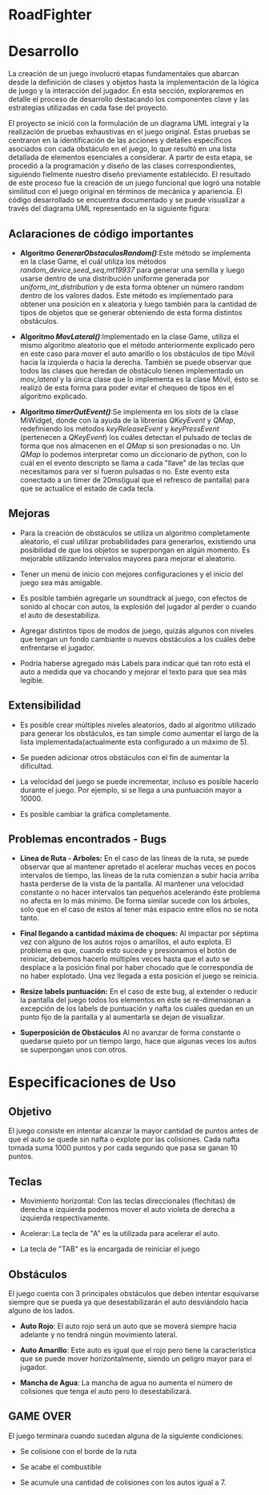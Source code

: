 # RoadFighter

# Desarrollo

La creación de un juego involucró etapas fundamentales que abarcan desde
la definición de clases y objetos hasta la implementación de la lógica
de juego y la interacción del jugador. En esta sección, exploraremos en
detalle el proceso de desarrollo destacando los componentes clave y las
estrategias utilizadas en cada fase del proyecto.

El proyecto se inició con la formulación de un diagrama UML integral y
la realización de pruebas exhaustivas en el juego original. Estas
pruebas se centraron en la identificación de las acciones y detalles
específicos asociados con cada obstáculo en el juego, lo que resultó en
una lista detallada de elementos esenciales a considerar. A partir de
esta etapa, se procedió a la programación y diseño de las clases
correspondientes, siguiendo fielmente nuestro diseño previamente
establecido. El resultado de este proceso fue la creación de un juego
funcional que logró una notable similitud con el juego original en
términos de mecánica y apariencia. El código desarrollado se encuentra
documentado y se puede visualizar a través del diagrama UML representado
en la siguiente figura:

## Aclaraciones de código importantes 

-   **Algoritmo** ***GenerarObstaculosRandom()***:Este método se implementa
    en la clase Game, el cuál utiliza los métodos
    *random\_device*,*seed\_seq*,*mt19937* para generar una semilla y
    luego usarse dentro de una distribución uniforme generada por
    *uniform\_int\_distribution* y de esta forma obtener un número
    random dentro de los valores dados. Este método es implementado para
    obtener una posición en x aleatoria y luego también para la cantidad
    de tipos de objetos que se generar obteniendo de esta forma
    distintos obstáculos.

-   **Algoritmo *MovLateral()***:Implementado en la clase Game, utiliza
    el mismo algoritmo aleatorio que el método anteriormente explicado
    pero en este caso para mover el auto amarillo o los obstáculos de
    tipo Móvil hacia la izquierda o hacia la derecha. También se puede
    observar que todos las clases que heredan de obstáculo tienen
    implementado un *mov\_lateral* y la única clase que lo implementa es
    la clase Móvil, ésto se realizó de esta forma para poder evitar el
    chequeo de tipos en el algoritmo explicado.

-   **Algoritmo *timerOutEvent()***:Se implementa en los $slots$ de la
    clase MiWidget, donde con la ayuda de la librerías *QKeyEvent* y
    *QMap*, redefiniendo los métodos *keyReleaseEvent* y *keyPressEvent*
    (pertenecen a *QKeyEvent*) los cuáles detectan el pulsado de teclas
    de forma que nos almacenen en el *QMap* si son presionadas o no. Un
    *QMap* lo podemos interpretar como un diccionario de python, con lo
    cuál en el evento descripto se llama a cada \"llave\" de las teclas
    que necesitamos para ver si fueron pulsadas o no. Este evento esta
    conectado a un timer de 20ms(igual que el refresco de pantalla) para
    que se actualice el estado de cada tecla.

## Mejoras 

-   Para la creación de obstáculos se utiliza un algoritmo completamente
    aleatorio, el cual utilizar probabilidades para generarlos,
    existiendo una posibilidad de que los objetos se superpongan en
    algún momento. Es mejorable utilizando intervalos mayores para
    mejorar el aleatorio.

-   Tener un menú de inicio con mejores configuraciones y el inicio del
    juego sea más amigable.

-   Es posible también agregarle un soundtrack al juego, con efectos de
    sonido al chocar con autos, la explosión del jugador al perder o
    cuando el auto de desestabiliza.

-   Agregar distintos tipos de modos de juego, quizás algunos con
    niveles que tengan un fondo cambiante o nuevos obstáculos a los
    cuáles debe enfrentarse el jugador.

-   Podría haberse agregado más Labels para indicar qué tan roto está el
    auto a medida que va chocando y mejorar el texto para que sea más
    legible.

## Extensibilidad 

-   Es posible crear múltiples niveles aleatorios, dado al algoritmo
    utilizado para generar los obstáculos, es tan simple como aumentar
    el largo de la lista implementada(actualmente esta configurado a un
    máximo de 5).

-   Se pueden adicionar otros obstáculos con el fin de aumentar la
    dificultad.

-   La velocidad del juego se puede incrementar, incluso es posible
    hacerlo durante el juego. Por ejemplo, si se llega a una puntuación
    mayor a 10000.

-   Es posible cambiar la gráfica completamente.

## Problemas encontrados - Bugs

-   **Linea de Ruta - Arboles:** En el caso de las líneas de la ruta, se
    puede observar que al mantener apretado el acelerar muchas veces en
    pocos intervalos de tiempo, las líneas de la ruta comienzan a subir
    hacia arriba hasta perderse de la vista de la pantalla. Al mantener
    una velocidad constante o no hacer intervalos tan pequeños
    acelerando éste problema no afecta en lo más mínimo. De forma
    similar sucede con los árboles, solo que en el caso de estos al
    tener más espacio entre ellos no se nota tanto.

-   **Final llegando a cantidad máxima de choques:** Al impactar por
    séptima vez con alguno de los autos rojos o amarillos, el auto
    explota. El problema es que, cuando esto sucede y presionamos el
    botón de reiniciar, debemos hacerlo múltiples veces hasta que el
    auto se desplace a la posición final por haber chocado que le
    correspondía de no haber explotado. Una vez llegada a esta posición
    el juego se reinicia.

-   **Resize labels puntuación:** En el caso de este bug, al extender o
    reducir la pantalla del juego todos los elementos en éste se
    re-dimensionan a excepción de los labels de puntuación y nafta los
    cuáles quedan en un punto fijo de la pantalla y al aumentarla se
    dejan de visualizar.

-   **Superposición de Obstáculos** Al no avanzar de forma constante o
    quedarse quieto por un tiempo largo, hace que algunas veces los
    autos se superpongan unos con otros.

# Especificaciones de Uso

## Objetivo 

El juego consiste en intentar alcanzar la mayor cantidad de puntos antes
de que el auto se quede sin nafta o explote por las colisiones. Cada
nafta tomada suma 1000 puntos y por cada segundo que pasa se ganan 10
puntos.

## Teclas 

-   Movimiento horizontal: Con las teclas direccionales (flechitas) de
    derecha e izquierda podemos mover el auto violeta de derecha a
    izquierda respectivamente.

-   Acelerar: La tecla de "A" es la utilizada para acelerar el auto.

-   La tecla de "TAB" es la encargada de reiniciar el juego

## Obstáculos 

El juego cuenta con 3 principales obstáculos que deben intentar
esquivarse siempre que se pueda ya que desestabilizarán el auto
desviándolo hacia alguno de los lados.

-   **Auto Rojo**: El auto rojo será un auto que se moverá siempre hacia
    adelante y no tendrá ningún movimiento lateral.

-   **Auto Amarillo**: Este auto es igual que el rojo pero tiene la
    característica que se puede mover horizontalmente, siendo un peligro
    mayor para el jugador.

-   **Mancha de Agua**: La mancha de agua no aumenta el número de colisiones
    que tenga el auto pero lo desestabilizará.

## GAME OVER 

El juego terminara cuando sucedan alguna de la siguiente condiciones:

-   Se colisione con el borde de la ruta

-   Se acabe el combustible

-   Se acumule una cantidad de colisiones con los autos igual a 7.
